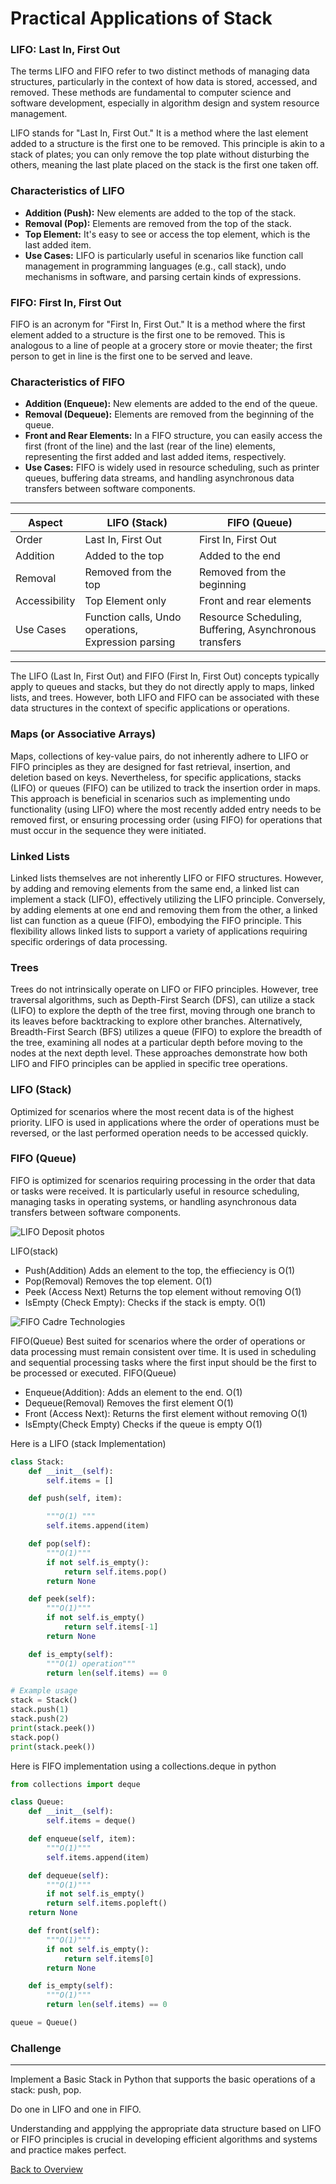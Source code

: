 # Practical Applications of Stack

### **LIFO: Last In, First Out**

The terms LIFO and FIFO refer to two distinct methods of managing data structures, particularly in the context of how data is stored, accessed, and removed. These methods are fundamental to computer science and software development, especially in algorithm design and system resource management.

LIFO stands for "Last In, First Out." It is a method where the last element added to a structure is the first one to be removed. This principle is akin to a stack of plates; you can only remove the top plate without disturbing the others, meaning the last plate placed on the stack is the first one taken off.

### **Characteristics of LIFO**

- **Addition (Push):** New elements are added to the top of the stack.
- **Removal (Pop):** Elements are removed from the top of the stack.
- **Top Element:** It's easy to see or access the top element, which is the last added item.
- **Use Cases:** LIFO is particularly useful in scenarios like function call management in programming languages (e.g., call stack), undo mechanisms in software, and parsing certain kinds of expressions.

### **FIFO: First In, First Out**

FIFO is an acronym for "First In, First Out." It is a method where the first element added to a structure is the first one to be removed. This is analogous to a line of people at a grocery store or movie theater; the first person to get in line is the first one to be served and leave.

### **Characteristics of FIFO**

- **Addition (Enqueue):** New elements are added to the end of the queue.
- **Removal (Dequeue):** Elements are removed from the beginning of the queue.
- **Front and Rear Elements:** In a FIFO structure, you can easily access the first (front of the line) and the last (rear of the line) elements, representing the first added and last added items, respectively.
- **Use Cases:** FIFO is widely used in resource scheduling, such as printer queues, buffering data streams, and handling asynchronous data transfers between software components.

---

| Aspect        | LIFO (Stack)                                        | FIFO (Queue)                                           |
| ------------- | --------------------------------------------------- | ------------------------------------------------------ |
| Order         | Last In, First Out                                  | First In, First Out                                    |
| Addition      | Added to the top                                    | Added to the end                                       |
| Removal       | Removed from the top                                | Removed from the beginning                             |
| Accessibility | Top Element only                                    | Front and rear elements                                |
| Use Cases     | Function calls, Undo operations, Expression parsing | Resource Scheduling, Buffering, Asynchronous transfers |

---

The LIFO (Last In, First Out) and FIFO (First In, First Out) concepts typically apply to queues and stacks, but they do not directly apply to maps, linked lists, and trees. However, both LIFO and FIFO can be associated with these data structures in the context of specific applications or operations.

### **Maps (or Associative Arrays)**

Maps, collections of key-value pairs, do not inherently adhere to LIFO or FIFO principles as they are designed for fast retrieval, insertion, and deletion based on keys. Nevertheless, for specific applications, stacks (LIFO) or queues (FIFO) can be utilized to track the insertion order in maps. This approach is beneficial in scenarios such as implementing undo functionality (using LIFO) where the most recently added entry needs to be removed first, or ensuring processing order (using FIFO) for operations that must occur in the sequence they were initiated.

### **Linked Lists**

Linked lists themselves are not inherently LIFO or FIFO structures. However, by adding and removing elements from the same end, a linked list can implement a stack (LIFO), effectively utilizing the LIFO principle. Conversely, by adding elements at one end and removing them from the other, a linked list can function as a queue (FIFO), embodying the FIFO principle. This flexibility allows linked lists to support a variety of applications requiring specific orderings of data processing.

### **Trees**

Trees do not intrinsically operate on LIFO or FIFO principles. However, tree traversal algorithms, such as Depth-First Search (DFS), can utilize a stack (LIFO) to explore the depth of the tree first, moving through one branch to its leaves before backtracking to explore other branches. Alternatively, Breadth-First Search (BFS) utilizes a queue (FIFO) to explore the breadth of the tree, examining all nodes at a particular depth before moving to the nodes at the next depth level. These approaches demonstrate how both LIFO and FIFO principles can be applied in specific tree operations.

### **LIFO (Stack)**

Optimized for scenarios where the most recent data is of the highest priority. LIFO is used in applications where the order of operations must be reversed, or the last performed operation needs to be accessed quickly.

### **FIFO (Queue)**

FIFO is optimized for scenarios requiring processing in the order that data or tasks were received. It is particularly useful in resource scheduling, managing tasks in operating systems, or handling asynchronous data transfers between software components.

![LIFO](LIFOdraw.jpg "Last in First out") Deposit photos

LIFO(stack)

- Push(Addition) Adds an element to the top, the effieciency is O(1)
- Pop(Removal) Removes the top element. O(1)
- Peek (Access Next) Returns the top element without removing O(1)
- IsEmpty (Check Empty): Checks if the stack is empty. O(1)

![FIFO](FIFOblock.jpg "First in and First out") Cadre Technologies

FIFO(Queue) Best suited for scenarios where the order of operations or data processing must remain consistent over time. It is used in scheduling and sequential processing tasks where the first input should be the first to be processed or executed.
FIFO(Queue)

- Enqueue(Addition): Adds an element to the end. O(1)
- Dequeue(Removal) Removes the first element O(1)
- Front (Access Next): Returns the first element without removing O(1)
- IsEmpty(Check Empty) Checks if the queue is empty O(1)

Here is a LIFO (stack Implementation)

```Python
class Stack:
    def __init__(self):
        self.items = []

    def push(self, item):

        """O(1) """
        self.items.append(item)

    def pop(self):
        """O(1)"""
        if not self.is_empty():
            return self.items.pop()
        return None

    def peek(self):
        """O(1)"""
        if not self.is_empty()
            return self.items[-1]
        return None

    def is_empty(self):
        """O(1) operation"""
        return len(self.items) == 0

# Example usage
stack = Stack()
stack.push(1)
stack.push(2)
print(stack.peek())
stack.pop()
print(stack.peek())
```

Here is FIFO implementation using a collections.deque in python

```Python
from collections import deque

class Queue:
    def __init__(self):
        self.items = deque()

    def enqueue(self, item):
        """O(1)"""
        self.items.append(item)

    def dequeue(self):
        """O(1)"""
        if not self.is_empty()
        return self.items.popleft()
    return None

    def front(self):
        """O(1)"""
        if not self.is_empty():
            return self.items[0]
        return None

    def is_empty(self):
        """O(1)"""
        return len(self.items) == 0

queue = Queue()


```

### Challenge

---

Implement a Basic Stack in Python that supports the basic operations of a stack: push, pop.

Do one in LIFO and one in FIFO.

Understanding and appplying the appropriate data structure based on LIFO or FIFO principles is crucial in developing efficient algorithms and systems and practice makes perfect.

[Back to Overview](https://github.com/lachisholm/Data_Structure_Discovery/blob/main/Overview.md)
